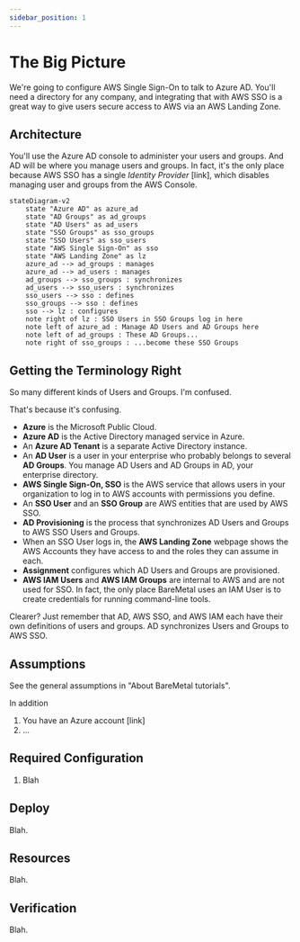```yaml
---
sidebar_position: 1
---
```


# The Big Picture

We're going to configure AWS Single Sign-On to talk to Azure AD. You'll need a directory for any company, and integrating that with AWS SSO is a great way to give users secure access to AWS via an AWS Landing Zone.

## Architecture

You'll use the Azure AD console to administer your users and groups. And AD will be where you manage users and groups. In fact, it's the only place because AWS SSO has a single _Identity Provider_ [link], which disables managing user and groups from the AWS Console. 

```mermaid
stateDiagram-v2
    state "Azure AD" as azure_ad
    state "AD Groups" as ad_groups
    state "AD Users" as ad_users
    state "SSO Groups" as sso_groups
    state "SSO Users" as sso_users
    state "AWS Single Sign-On" as sso
    state "AWS Landing Zone" as lz
    azure_ad --> ad_groups : manages
    azure_ad --> ad_users : manages
    ad_groups --> sso_groups : synchronizes
    ad_users --> sso_users : synchronizes
    sso_users --> sso : defines
    sso_groups --> sso : defines
    sso --> lz : configures
    note right of lz : SSO Users in SSO Groups log in here
    note left of azure_ad : Manage AD Users and AD Groups here
    note left of ad_groups : These AD Groups...
    note right of sso_groups : ...become these SSO Groups
```

## Getting the Terminology Right

So many different kinds of Users and Groups. I'm confused.

That's because it's confusing.

- **Azure** is the Microsoft Public Cloud.
- **Azure AD** is the Active Directory managed service in Azure.
- An **Azure AD Tenant** is a separate Active Directory instance.
- An **AD User** is a user in your enterprise who probably belongs to several **AD Groups**. You manage AD Users and AD Groups in AD, your enterprise directory.
- **AWS Single Sign-On, SSO** is the AWS service that allows users in your organization to log in to AWS accounts with permissions you define.
- An **SSO User** and an **SSO Group** are AWS entities that are used by AWS SSO.
- **AD Provisioning** is the process that synchronizes AD Users and Groups to AWS SSO Users and Groups.
- When an SSO User logs in, the **AWS Landing Zone** webpage shows the AWS Accounts they have access to and the roles they can assume in each.
- **Assignment** configures which AD Users and Groups are provisioned.
- **AWS IAM Users** and **AWS IAM Groups** are internal to AWS and are not used for SSO. In fact, the only place BareMetal uses an IAM User is to create credentials for running command-line tools.

Clearer? Just remember that AD, AWS SSO, and AWS IAM each have their own definitions of users and groups. AD synchronizes Users and Groups to AWS SSO.

## Assumptions

See the general assumptions in "About BareMetal tutorials".

In addition
1. You have an Azure account [link]
2. ...

## Required Configuration

1. Blah

## Deploy 

Blah.

## Resources

Blah.

## Verification

Blah.
